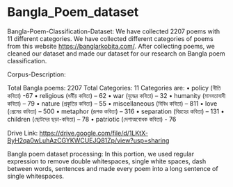 # Bangla_Poem_dataset

Bangla-Poem-Classification-Dataset:
We have collected 2207 poems with 11 different categories. We have collected different categories of poems from this website https://banglarkobita.com/. After collecting poems, we cleaned our dataset and made our dataset for our research on Bangla poem classification.

Corpus-Description:

Total Bangla poems: 2207
Total Categories: 11
Categories are:
•	policy (নীতি কবিতা) -67
•	religious (ধর্মীয় কবিতা) – 62
•	war (যুদ্ধের কবিতা) – 32
•	humanity (মানবতাবাদী কবিতা) – 79
•	nature (প্রকৃতির কবিতা) – 55
•	miscellaneous (বিবিধ কবিতা) – 811
•	love (প্রেমের কবিতা) – 500
•	metaphor (রূপক কবিতা) – 316
•	separation (বিরহের কবিতা) – 131
•	children (ছোটদের ছড়া-কবিতা) – 78
•	patriotic (দেশাত্মবোধক কবিতা) - 76

Drive Link:
https://drive.google.com/file/d/1LKtX-ByH2qa0wLuhAzCGYKWCUEJQ81Zp/view?usp=sharing

Bangla poem dataset processing:
In this portion, we used regular expression to remove double whitespaces, single white spaces, dash between words, sentences and made every poem into a long sentence of single whitespaces.



